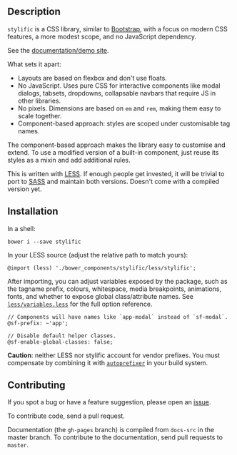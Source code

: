 ## Description

`stylific` is a CSS library, similar to
[Bootstrap](http://getbootstrap.com), with a focus on modern CSS features, a
more modest scope, and no JavaScript dependency.

See the [documentation/demo site](http://mitranim.com/stylific/).

What sets it apart:
* Layouts are based on flexbox and don't use floats.
* No JavaScript. Uses pure CSS for interactive components like modal dialogs,
  tabsets, dropdowns, collapsable navbars that require JS in other libraries.
* No pixels. Dimensions are based on `em` and `rem`, making them easy to scale
  together.
* Component-based approach: styles are scoped under customisable tag names.

The component-based approach makes the library easy to customise and extend. To
use a modified version of a built-in component, just reuse its styles as a mixin
and add additional rules.

This is written with [LESS](http://lesscss.org). If enough people get invested,
it will be trivial to port to [SASS](http://sass-lang.com) and maintain both
versions. Doesn't come with a compiled version yet.

## Installation

In a shell:

```shell
bower i --save stylific
```

In your LESS source (adjust the relative path to match yours):

```less
@import (less) './bower_components/stylific/less/stylific';
```

After importing, you can adjust variables exposed by the package, such as the
tagname prefix, colours, whitespace, media breakpoints, animations, fonts, and
whether to expose global class/attribute names. See
[`less/variables.less`](less/variables.less) for the full option reference.

```less
// Components will have names like `app-modal` instead of `sf-modal`.
@sf-prefix: ~'app';

// Disable default helper classes.
@sf-enable-global-classes: false;
```

**Caution**: neither LESS nor stylific account for vendor prefixes. You
must compensate by combining it with
[`autoprefixer`](https://github.com/postcss/autoprefixer) in your build system.

## Contributing

If you spot a bug or have a feature suggestion, please open an [issue](/issues).

To contribute code, send a pull request.

Documentation (the `gh-pages` branch) is compiled from `docs-src` in the master
branch. To contribute to the documentation, send pull requests to `master`.
